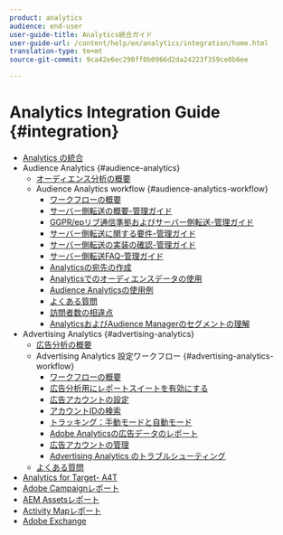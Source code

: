 ```yaml
---
product: analytics
audience: end-user
user-guide-title: Analytics統合ガイド
user-guide-url: /content/help/en/analytics/integration/home.html
translation-type: tm+mt
source-git-commit: 9ca42e6ec290ff0b0966d2da24223f359ce0b6ee

---
```



# Analytics Integration Guide {#integration}

+ [Analytics の統合](home.md)
+ Audience Analytics {#audience-analytics}
   + [オーディエンス分析の概要](c-audience-analytics/mc-audiences-aam.md)
   + Audience Analytics workflow {#audience-analytics-workflow}
      + [ワークフローの概要](c-audience-analytics/c-workflow/audiences-workflow.md)
      + [サーバー側転送の概要-管理ガイド](/help/admin/admin/c-server-side-forwarding/ssf.md)
      + [GGPR/epリブ通信準拠およびサーバー側転送-管理ガイド](/help/admin/admin/c-server-side-forwarding/ssf-gdpr.md)
      + [サーバー側転送に関する要件-管理ガイド](/help/admin/admin/c-server-side-forwarding/ssf-requirements.md)
      + [サーバー側転送の実装の確認-管理ガイド](/help/admin/admin/c-server-side-forwarding/ssf-verify.md)
      + [サーバー側転送FAQ-管理ガイド](/help/admin/admin/c-server-side-forwarding/ssf-faq.md)
      + [Analyticsの宛先の作成](https://docs.adobe.com/content/help/en/audience-manager/user-guide/features/destinations/create-analytics-destination.html)
      + [Analyticsでのオーディエンスデータの使用](c-audience-analytics/c-workflow/use-audience-data-analytics.md)
      + [Audience Analyticsの使用例](c-audience-analytics/aam-audience-use-cases.md)
      + [よくある質問](c-audience-analytics/mc-audiences-faqs.md)
      + [訪問者数の相違点](c-audience-analytics/visitor-count-reconciliation.md)
      + [AnalyticsおよびAudience Managerのセグメントの理解](c-audience-analytics/aam-analytics-segments.md)
+ Advertising Analytics {#advertising-analytics}
   + [広告分析の概要](c-advertising-analytics/overview.md)
   + Advertising Analytics 設定ワークフロー {#advertising-analytics-workflow}
      + [ワークフローの概要](c-advertising-analytics/c-adanalytics-workflow/aa-workflow.md)
      + [広告分析用にレポートスイートを有効にする](c-advertising-analytics/c-adanalytics-workflow/aa-provision-rs.md)
      + [広告アカウントの設定](c-advertising-analytics/c-adanalytics-workflow/aa-create-ad-account.md)
      + [アカウントIDの検索](c-advertising-analytics/c-adanalytics-workflow/aa-locate-account-id.md)
      + [トラッキング：手動モードと自動モード](c-advertising-analytics/c-adanalytics-workflow/aa-manual-vs-automatic-tracking.md)
      + [Adobe Analyticsの広告データのレポート](c-advertising-analytics/c-adanalytics-workflow/aa-report-ad-data-an.md)
      + [広告アカウントの管理](c-advertising-analytics/c-adanalytics-workflow/aa-manage-ad-accounts.md)
      + [Advertising Analytics のトラブルシューティング](c-advertising-analytics/c-adanalytics-workflow/aa-troubleshooting.md)
   + [よくある質問](c-advertising-analytics/aa-faq.md)
+ [Analytics for Target- A4T](https://marketing.adobe.com/resources/help/en_US/target/a4t/a4t.html)
+ [Adobe Campaignレポート](adobe-campaign.md)
+ [AEM Assetsレポート](aem-assets-reporting.md)
+ [Activity Mapレポート](activitmap-reporting.md)
+ [Adobe Exchange](https://www.adobeexchange.com/experiencecloud.analytics.html#product)
